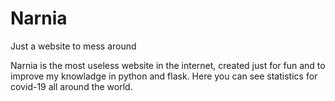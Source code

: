# Narnia
Just a website to mess around

Narnia is the most useless website in the internet, created just for fun and to improve my knowladge in python and flask. 
Here you can see statistics for covid-19 all around the world.
